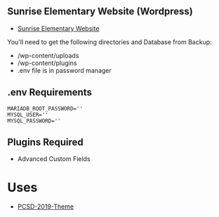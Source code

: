## Sunrise Elementary Website (Wordpress)
- [Sunrise Elementary Website](https://sunrise.provo.edu/)


You'll need to get the following directories and Database from Backup:
- /wp-content/uploads
- /wp-content/plugins
- .env file is in password manager

## .env Requirements
```
MARIADB_ROOT_PASSWORD=''
MYSQL_USER=''
MYSQL_PASSWORD=''
```

## Plugins Required
- Advanced Custom Fields

# Uses
- [PCSD-2019-Theme](https://github.com/Provo-City-School-District/PCSD-2019-Theme)